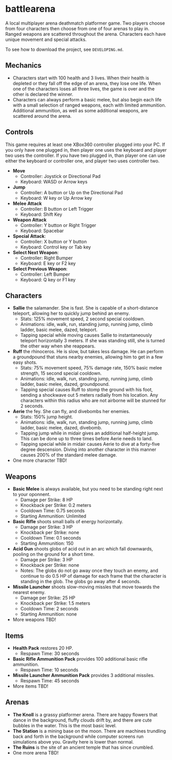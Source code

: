 # battlearena

A local multiplayer arena deathmatch platformer game. Two players choose from four characters then choose from one of four arenas to play in. Ranged weapons are scattered throughout the arena. Characters each have unique movement and special attacks.

To see how to download the project, see `DEVELOPING.md`.

## Mechanics

 * Characters start with 100 health and 3 lives. When their health is depleted or they fall off the edge of an arena, they lose one life. When one of the characters loses all three lives, the game is over and the other is declared the winner.
 * Characters can always perform a basic melee, but also begin each life with a small selection of ranged weapons, each with limited ammunition. Additional ammunition, as well as some additional weapons, are scattered around the arena.

## Controls

This game requires at least one XBox360 controller plugged into your PC. If you only have one plugged in, then player one uses the keyboard and player two uses the controller. If you have two plugged in, than player one can use either the keyboard or controller one, and player two uses controller two.

 * **Move**
    * Controller: Joystick or Directional Pad
    * Keyboard: WASD or Arrow keys
 * **Jump**
    * Controller: A button or Up on the Directional Pad
	* Keyboard: W key or Up Arrow key
 * **Melee Attack**
    * Controller: B button or Left Trigger
    * Keyboard: Shift Key
 * **Weapon Attack**
    * Controller: Y button or Right Trigger
    * Keyboard: Spacebar
 * **Special Attack**:
    * Controller: X button or Y button
    * Keyboard: Control key or Tab key
 * **Select Next Weapon**:
    * Controller: Right Bumper
    * Keyboard: E key or F2 key
 * **Select Previous Weapon**:
    * Controller: Left Bumper
    * Keyboard: Q key or F1 key

## Characters

 * **Sallie** the salamander. She is fast. She is capable of a short-distance teleport, allowing her to quickly jump behind an enemy.
    * Stats: 125% movement speed, 2 second special cooldown.
    * Animations: idle, walk, run, standing jump, running jump, climb ladder, basic melee, dazed, teleport.
    * Tapping special while moving causes Sallie to instantaneously teleport horizontally 3 meters. If she was standing still, she is turned the other way when she reappears.
 * **Ruff** the rhinoceros. He is slow, but takes less damage. He can perform a groundpound that stuns nearby enemies, allowing him to get in a few easy shots.
    * Stats: 75% movement speed, 75% damage rate, 150% basic melee strength, 15 second special cooldown.
    * Animations: idle, walk, run, standing jump, running jump, climb ladder, basic melee, dazed, groundpound.
    * Tapping special causes Ruff to stomp the ground with his foot, sending a shockwave out 5 meters radially from his location. Any characters within this radius who are not airborne will be stunned for 2 seconds.
 * **Aerie** the fey. She can fly, and divebombs her enemies.
    * Stats: 150% jump height.
    * Animations: idle, walk, run, standing jump, running jump, climb ladder, basic melee, dazed, divebomb.
    * Tapping jump while in midair gives an additional half-height jump. This can be done up to three times before Aerie needs to land.
    * Tapping special while in midair causes Aerie to dive at a forty-five degree descension. Diving into another character in this manner causes 200% of the standard melee damage.
 * One more character TBD!

## Weapons

 * **Basic Melee** is always available, but you need to be standing right next to your oponnent.
    * Damage per Strike: 8 HP
    * Knockback per Strike: 0.2 meters
    * Cooldown Time: 0.75 seconds
    * Starting Ammunition: Unlimited
 * **Basic Rifle** shoots small balls of energy horizontally.
    * Damage per Strike: 3 HP
    * Knockback per Strike: none
    * Cooldown Time: 0.1 seconds
    * Starting Ammunition: 150
 * **Acid Gun** shoots globs of acid out in an arc which fall downwards, pooling on the ground for a short time.
    * Damage per Strike: 3 HP
    * Knockback per Strike: none
    * Notes: The globs do not go away once they touch an enemy, and continue to do 0.5 HP of damage for each frame that the character is standing in the glob. The globs go away after 4 seconds.
 * **Missile Launcher** shoots slow-moving missles that move towards the nearest enemy.
    * Damage per Strike: 25 HP
    * Knockback per Strike: 1.5 meters
    * Cooldown Time: 2 seconds
    * Starting Ammunition: none
 * More weapons TBD!

## Items

 * **Health Pack** restores 20 HP.
    * Respawn Time: 30 seconds
 * **Basic Rifle Ammunition Pack** provides 100 additional basic rifle ammunition.
    * Respawn Time: 10 seconds
 * **Missile Launcher Ammunition Pack** provides 3 additional missiles.
    * Respawn Time: 45 seconds
 * More items TBD!

## Arenas

 * **The Knoll** is a grassy platformer arena. There are happy flowers that dance in the background, fluffy clouds drift by, and there are cute bubbles in the water. This is the most basic level.
 * **The Station** is a mining base on the moon. There are machines trundling back and forth in the background while computer screens run simulations above you. Gravity here is lower than normal.
 * **The Ruins** is the site of an ancient temple that has since crumbled.
 * One more arena TBD!